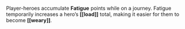 Player-heroes accumulate **Fatigue** points while on a journey. Fatigue temporarily increases a hero’s **[[load]]** total, making it easier for them to become **[[weary]]**.